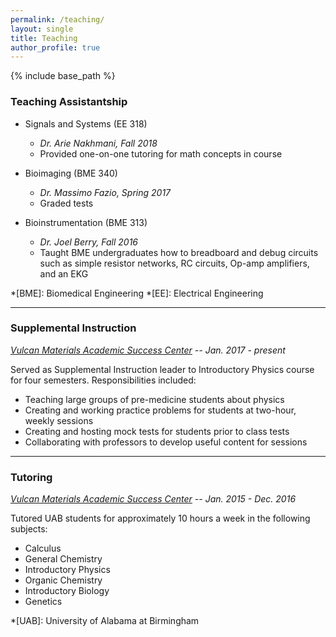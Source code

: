 ```yaml
---
permalink: /teaching/
layout: single
title: Teaching
author_profile: true
---
```

{% include base_path %}
### Teaching Assistantship

* Signals and Systems (EE 318)
	* *Dr. Arie Nakhmani, Fall 2018*
	* Provided one-on-one tutoring for math concepts in course

* Bioimaging (BME 340)
	* *Dr. Massimo Fazio, Spring 2017*
	* Graded tests

* Bioinstrumentation (BME 313)
	* *Dr. Joel Berry, Fall 2016*
	* Taught BME undergraduates how to breadboard and debug circuits such as simple resistor networks, RC circuits, Op-amp amplifiers, and an EKG

*[BME]: Biomedical Engineering
*[EE]: Electrical Engineering

-----
### Supplemental Instruction
*[Vulcan Materials Academic Success Center](http://www.uab.edu/students/academics/student-success) -- Jan. 2017 - present*

Served as Supplemental Instruction leader to Introductory Physics course for four semesters. Responsibilities included:
* Teaching large groups of pre-medicine students about physics
* Creating and working practice problems for students at two-hour, weekly sessions
* Creating and hosting mock tests for students prior to class tests
* Collaborating with professors to develop useful content for sessions

-----
### Tutoring
*[Vulcan Materials Academic Success Center](http://www.uab.edu/students/academics/student-success) -- Jan. 2015 - Dec. 2016*

Tutored UAB students for approximately 10 hours a week in the following subjects:
* Calculus
* General Chemistry
* Introductory Physics
* Organic Chemistry
* Introductory Biology
* Genetics

*[UAB]: University of Alabama at Birmingham

